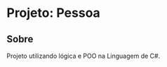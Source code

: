 <h1>Projeto: Pessoa</h1>

<h2>Sobre</h2> 
<p>Projeto utilizando lógica e POO na Linguagem de C#.</p>
